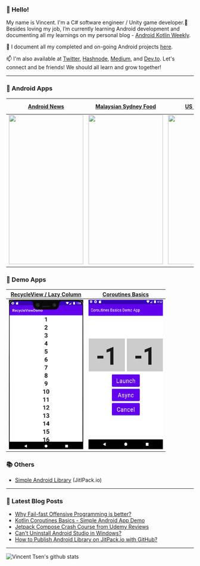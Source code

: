 ### 👋 Hello!

My name is Vincent. I'm a C# software engineer / Unity game developer.🌱 Besides loving my job, I’m currently learning Android development and documenting all my learnings on my personal blog - [Android Kotlin Weekly](https://vtsen.hashnode.dev/).

💞️ I document all my completed and on-going Android projects [here](https://vtsen.hashnode.dev/projects).

📫 I'm also available at [Twitter](https://twitter.com/vinchamp77), [Hashnode](https://hashnode.com/@vtsen), [Medium](https://vtsen.medium.com/), and [Dev.to](https://dev.to/vtsen). Let's connect and be friends! We should all learn and grow together!


---
### 📱 Android Apps

[Android News](https://github.com/vinchamp77/AndroidNews) | [Malaysian Sydney Food](https://github.com/vinchamp77/MalaysianSydneyFood) | [US Election Info](https://github.com/vinchamp77/USElectionInfo) | [Meditation Timer](https://github.com/vinchamp77/MeditationTimer)
:-------------------------:|:-------------------------:|:-------------------------:|:-------------------------:
<img src="https://github.com/vinchamp77/AndroidNews/blob/master/screenshots/Android_News_Overview.gif" width="200" height="400" /> | <img src="https://github.com/vinchamp77/MalaysianSydneyFood/blob/master/app/src/main/malaysian_sydney_food_app.gif" width="200" height="400" /> | <img src="https://github.com/vinchamp77/USElectionInfo/blob/master/app/src/main/completed_android_kotlin_developer_nanodegree_projects_05.gif" width="200" height="400" /> |  <img src="https://github.com/vinchamp77/MeditationTimer/blob/master/app/src/main/meditation_timer_screenshot_animation.gif" width="200" height="400" />

### 📱 Demo Apps
[RecycleView / Lazy Column](https://github.com/vinchamp77/Demo_SimpleRecycleView) | [Coroutines Basics](https://github.com/vinchamp77/Demo_CoroutinesBasics)
:-------------------------:|:-------------------------:
<img src="https://github.com/vinchamp77/Demo_SimpleRecycleView/blob/master/screenshots/Android_RecycleView_Demo_01.gif" width="200" height="400" /> | <img src="https://github.com/vinchamp77/Demo_CoroutinesBasics/blob/master/screenshots/Kotlin_Coroutines_Basics_Simple_Android_App_Demo_01.gif" width="200" height="400" />
### 📚 Others
- [Simple Android Library](https://github.com/vinchamp77/demo-simple-android-lib) (JitIPack.io)

---

### 📝 Latest Blog Posts
<!-- BLOG-POST-LIST:START -->
- [Why Fail-fast Offensive Programming is better?](https://vtsen.hashnode.dev/why-fail-fast-offensive-programming-is-better)
- [Kotlin Coroutines Basics - Simple Android App Demo](https://vtsen.hashnode.dev/kotlin-coroutines-basics-simple-android-app-demo)
- [Jetpack Compose Crash Course from Udemy Reviews](https://vtsen.hashnode.dev/jetpack-compose-crash-course-from-udemy-reviews)
- [Can&#39;t Uninstall Android Studio in Windows?](https://vtsen.hashnode.dev/cant-uninstall-android-studio-in-windows)
- [How to Publish Android Library on JitPack.io with GitHub?](https://vtsen.hashnode.dev/how-to-publish-android-library-on-jitpackio-with-github)
<!-- BLOG-POST-LIST:END -->

---

![Vincent Tsen's github stats](https://github-readme-stats.vercel.app/api?username=vinchamp77&show_icons=true&count_private=true&hide=issues,prs)

<!---
vinchamp77/vinchamp77 is a ✨ special ✨ repository because its `README.md` (this file) appears on your GitHub profile.
You can click the Preview link to take a look at your changes.
- 👋 Hi, I’m @vinchamp77
- 👀 I’m interested in ...
- 🌱 I’m currently learning ...
- 💞️ I’m looking to collaborate on ...
- 📫 How to reach me ...
--->
